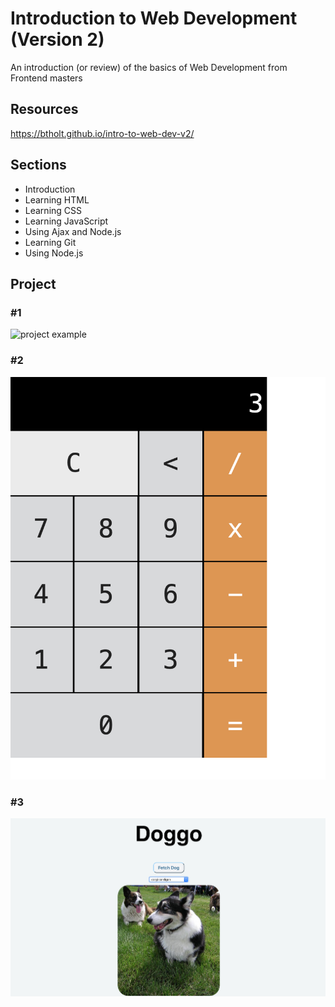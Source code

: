 # Introduction to Web Development (Version 2)
An introduction (or review) of the basics of Web Development from Frontend masters

## Resources
https://btholt.github.io/intro-to-web-dev-v2/

## Sections
* Introduction
* Learning HTML
* Learning CSS
* Learning JavaScript
* Using Ajax and Node.js
* Learning Git
* Using Node.js

## Project
### #1
![project example](https://btholt.github.io/intro-to-web-dev-v2/static/html-css-project-66e24f56e6d7f2f3dc35819ea794b812-9c00e.png)

### #2
![calculator project example](calcProjectScreenshot.png)

### #3
![doggo project example](doggoProjectScreenshot.png)